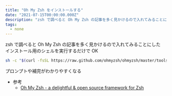 ```yaml
---
title: "Oh My Zsh をインストールする"
date: "2021-07-15T00:00:00.000Z"
description: "zsh で調べると Oh My Zsh の記事を多く見かけるので入れてみることにした"
tags:
  - none
---
```


zsh で調べると Oh My Zsh の記事を多く見かけるので入れてみることにした  
インストール用のシェルを実行するだけで OK  

```sh
sh -c "$(curl -fsSL https://raw.github.com/ohmyzsh/ohmyzsh/master/tools/install.sh)"
```

プロンプトや補完がわかりやすくなる  

- 参考
  - [Oh My Zsh - a delightful & open source framework for Zsh](https://ohmyz.sh/)
